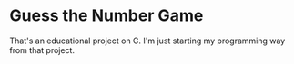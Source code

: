 # Guess the Number Game
That's an educational project on C. I'm just starting my programming way from that project.
